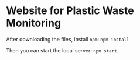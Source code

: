 # Website for Plastic Waste Monitoring

After downloading the files, install `npm`: `npm install`

Then you can start the local server: `npm start`
